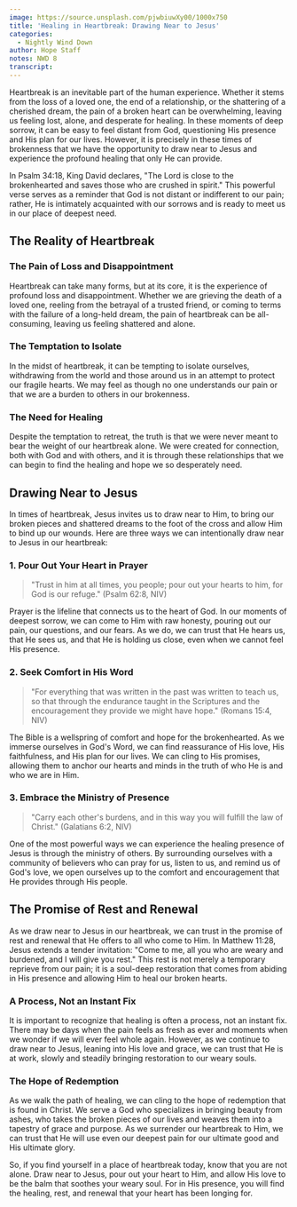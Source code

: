```yaml
---
image: https://source.unsplash.com/pjwbiuwXy00/1000x750
title: 'Healing in Heartbreak: Drawing Near to Jesus'
categories:
  - Nightly Wind Down
author: Hope Staff
notes: NWD 8
transcript:
---
```

Heartbreak is an inevitable part of the human experience. Whether it stems from the loss of a loved one, the end of a relationship, or the shattering of a cherished dream, the pain of a broken heart can be overwhelming, leaving us feeling lost, alone, and desperate for healing. In these moments of deep sorrow, it can be easy to feel distant from God, questioning His presence and His plan for our lives. However, it is precisely in these times of brokenness that we have the opportunity to draw near to Jesus and experience the profound healing that only He can provide.

In Psalm 34:18, King David declares, "The Lord is close to the brokenhearted and saves those who are crushed in spirit." This powerful verse serves as a reminder that God is not distant or indifferent to our pain; rather, He is intimately acquainted with our sorrows and is ready to meet us in our place of deepest need.

## The Reality of Heartbreak

### The Pain of Loss and Disappointment

Heartbreak can take many forms, but at its core, it is the experience of profound loss and disappointment. Whether we are grieving the death of a loved one, reeling from the betrayal of a trusted friend, or coming to terms with the failure of a long-held dream, the pain of heartbreak can be all-consuming, leaving us feeling shattered and alone.

### The Temptation to Isolate

In the midst of heartbreak, it can be tempting to isolate ourselves, withdrawing from the world and those around us in an attempt to protect our fragile hearts. We may feel as though no one understands our pain or that we are a burden to others in our brokenness.

### The Need for Healing

Despite the temptation to retreat, the truth is that we were never meant to bear the weight of our heartbreak alone. We were created for connection, both with God and with others, and it is through these relationships that we can begin to find the healing and hope we so desperately need.

## Drawing Near to Jesus

In times of heartbreak, Jesus invites us to draw near to Him, to bring our broken pieces and shattered dreams to the foot of the cross and allow Him to bind up our wounds. Here are three ways we can intentionally draw near to Jesus in our heartbreak:

### 1\. Pour Out Your Heart in Prayer

> "Trust in him at all times, you people; pour out your hearts to him, for God is our refuge." (Psalm 62:8, NIV)

Prayer is the lifeline that connects us to the heart of God. In our moments of deepest sorrow, we can come to Him with raw honesty, pouring out our pain, our questions, and our fears. As we do, we can trust that He hears us, that He sees us, and that He is holding us close, even when we cannot feel His presence.

### 2\. Seek Comfort in His Word

> "For everything that was written in the past was written to teach us, so that through the endurance taught in the Scriptures and the encouragement they provide we might have hope." (Romans 15:4, NIV)

The Bible is a wellspring of comfort and hope for the brokenhearted. As we immerse ourselves in God's Word, we can find reassurance of His love, His faithfulness, and His plan for our lives. We can cling to His promises, allowing them to anchor our hearts and minds in the truth of who He is and who we are in Him.

### 3\. Embrace the Ministry of Presence

> "Carry each other's burdens, and in this way you will fulfill the law of Christ." (Galatians 6:2, NIV)

One of the most powerful ways we can experience the healing presence of Jesus is through the ministry of others. By surrounding ourselves with a community of believers who can pray for us, listen to us, and remind us of God's love, we open ourselves up to the comfort and encouragement that He provides through His people.

## The Promise of Rest and Renewal

As we draw near to Jesus in our heartbreak, we can trust in the promise of rest and renewal that He offers to all who come to Him. In Matthew 11:28, Jesus extends a tender invitation: "Come to me, all you who are weary and burdened, and I will give you rest." This rest is not merely a temporary reprieve from our pain; it is a soul-deep restoration that comes from abiding in His presence and allowing Him to heal our broken hearts.

### A Process, Not an Instant Fix

It is important to recognize that healing is often a process, not an instant fix. There may be days when the pain feels as fresh as ever and moments when we wonder if we will ever feel whole again. However, as we continue to draw near to Jesus, leaning into His love and grace, we can trust that He is at work, slowly and steadily bringing restoration to our weary souls.

### The Hope of Redemption

As we walk the path of healing, we can cling to the hope of redemption that is found in Christ. We serve a God who specializes in bringing beauty from ashes, who takes the broken pieces of our lives and weaves them into a tapestry of grace and purpose. As we surrender our heartbreak to Him, we can trust that He will use even our deepest pain for our ultimate good and His ultimate glory.

So, if you find yourself in a place of heartbreak today, know that you are not alone. Draw near to Jesus, pour out your heart to Him, and allow His love to be the balm that soothes your weary soul. For in His presence, you will find the healing, rest, and renewal that your heart has been longing for.